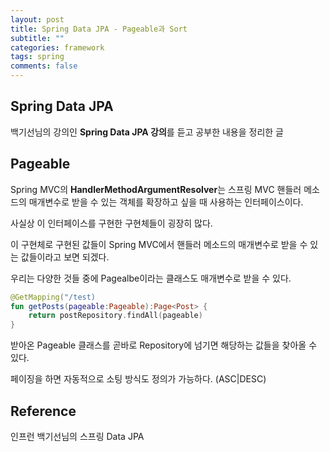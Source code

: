 ```yaml
---
layout: post
title: Spring Data JPA - Pageable과 Sort
subtitle: ""
categories: framework
tags: spring
comments: false
---
```


## Spring Data JPA

백기선님의 강의인 **Spring Data JPA 강의**를 듣고 공부한 내용을 정리한 글

## Pageable

Spring MVC의 **HandlerMethodArgumentResolver**는 스프링 MVC 핸들러 메소드의 매개변수로 받을 수 있는 객체를 확장하고 싶을 때 사용하는 인터페이스이다.

사실상 이 인터페이스를 구현한 구현체들이 굉장히 많다. 

이 구현체로 구현된 값들이 Spring MVC에서 핸들러 메소드의 매개변수로 받을 수 있는 값들이라고 보면 되겠다.

우리는 다양한 것들 중에 Pagealbe이라는 클래스도 매개변수로 받을 수 있다.

```kotlin
@GetMapping("/test)
fun getPosts(pageable:Pageable):Page<Post> {
    return postRepository.findAll(pageable)
}
```

받아온 Pageable 클래스를 곧바로 Repository에 넘기면 해당하는 값들을 찾아올 수 있다.

페이징을 하면 자동적으로 소팅 방식도 정의가 가능하다. (ASC|DESC)

## Reference

인프런 백기선님의 스프링 Data JPA
